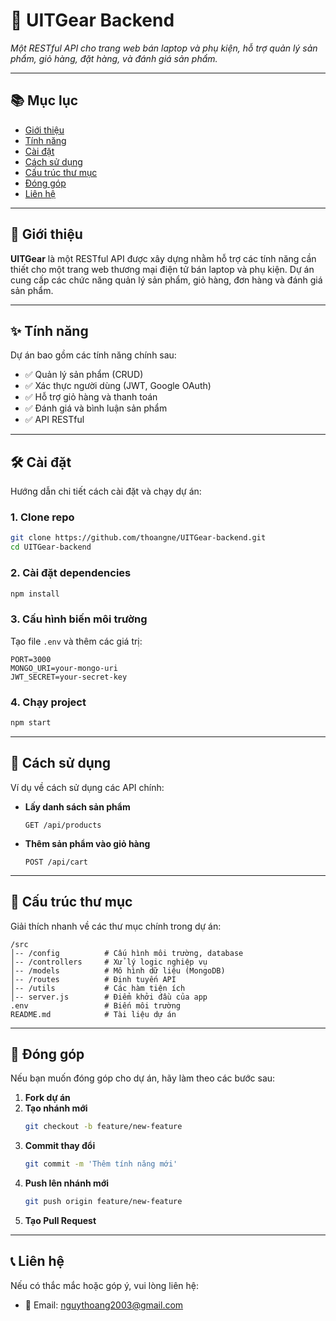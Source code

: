 # 🚀 UITGear Backend

*Một RESTful API cho trang web bán laptop và phụ kiện, hỗ trợ quản lý sản phẩm, giỏ hàng, đặt hàng, và đánh giá sản phẩm.*

---

## 📚 Mục lục

- [Giới thiệu](#-giới-thiệu)
- [Tính năng](#-tính-năng)
- [Cài đặt](#-cài-đặt)
- [Cách sử dụng](#-cách-sử-dụng)
- [Cấu trúc thư mục](#-cấu-trúc-thư-mục)
- [Đóng góp](#-đóng-góp)
- [Liên hệ](#-liên-hệ)

---

## 🌟 Giới thiệu

**UITGear** là một RESTful API được xây dựng nhằm hỗ trợ các tính năng cần thiết cho một trang web thương mại điện tử bán laptop và phụ kiện. Dự án cung cấp các chức năng quản lý sản phẩm, giỏ hàng, đơn hàng và đánh giá sản phẩm.

---

## ✨ Tính năng

Dự án bao gồm các tính năng chính sau:

- ✅ Quản lý sản phẩm (CRUD)
- ✅ Xác thực người dùng (JWT, Google OAuth)
- ✅ Hỗ trợ giỏ hàng và thanh toán
- ✅ Đánh giá và bình luận sản phẩm
- ✅ API RESTful

---

## 🛠️ Cài đặt

Hướng dẫn chi tiết cách cài đặt và chạy dự án:

### 1. Clone repo
```bash
git clone https://github.com/thoangne/UITGear-backend.git
cd UITGear-backend
```

### 2. Cài đặt dependencies
```bash
npm install
```

### 3. Cấu hình biến môi trường
Tạo file `.env` và thêm các giá trị:
```plaintext
PORT=3000
MONGO_URI=your-mongo-uri
JWT_SECRET=your-secret-key
```

### 4. Chạy project
```bash
npm start
```

---

## 🚀 Cách sử dụng

Ví dụ về cách sử dụng các API chính:

- **Lấy danh sách sản phẩm**
  ```http
  GET /api/products
  ```

- **Thêm sản phẩm vào giỏ hàng**
  ```http
  POST /api/cart
  ```

---

## 📂 Cấu trúc thư mục

Giải thích nhanh về các thư mục chính trong dự án:

```
/src
│-- /config          # Cấu hình môi trường, database
│-- /controllers     # Xử lý logic nghiệp vụ
│-- /models          # Mô hình dữ liệu (MongoDB)
│-- /routes          # Định tuyến API
│-- /utils           # Các hàm tiện ích
│-- server.js        # Điểm khởi đầu của app
.env                 # Biến môi trường
README.md            # Tài liệu dự án
```

---

## 🤝 Đóng góp

Nếu bạn muốn đóng góp cho dự án, hãy làm theo các bước sau:

1. **Fork dự án**
2. **Tạo nhánh mới**
   ```bash
   git checkout -b feature/new-feature
   ```
3. **Commit thay đổi**
   ```bash
   git commit -m 'Thêm tính năng mới'
   ```
4. **Push lên nhánh mới**
   ```bash
   git push origin feature/new-feature
   ```
5. **Tạo Pull Request**

---

## 📞 Liên hệ

Nếu có thắc mắc hoặc góp ý, vui lòng liên hệ:

- 📧 Email: [nguythoang2003@gmail.com](mailto:nguythoang2003@gmail.com)



